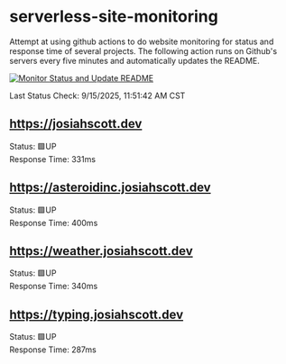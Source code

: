 # serverless-site-monitoring
Attempt at using github actions to do website monitoring for status and response time of several projects. The following action runs on Github's servers every five minutes and automatically updates the README.  

[![Monitor Status and Update README](https://github.com/JosiahSco/serverless-site-monitoring/actions/workflows/monitor.yaml/badge.svg)](https://github.com/JosiahSco/serverless-site-monitoring/actions/workflows/monitor.yaml)

Last Status Check: 9/15/2025, 11:51:42 AM CST

## https://josiahscott.dev
Status: 🟩UP  
Response Time: 331ms

## https://asteroidinc.josiahscott.dev
Status: 🟩UP  
Response Time: 400ms

## https://weather.josiahscott.dev
Status: 🟩UP  
Response Time: 340ms

## https://typing.josiahscott.dev
Status: 🟩UP  
Response Time: 287ms

